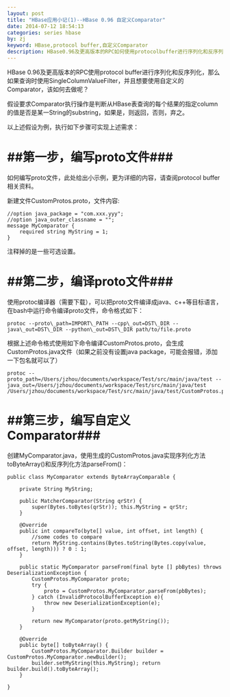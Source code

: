 ```yaml
---
layout: post
title: "HBase应用小记(1)--HBase 0.96 自定义Comparator"
date: 2014-07-12 18:54:13
categories: series hbase
by: zj
keyword: HBase,protocol buffer,自定义Comparator
description: HBase0.96及更高版本的RPC如何使用protocolbuffer进行序列化和反序列化；如何自定义Comparator
---
```

HBase 0.96及更高版本的RPC使用protocol buffer进行序列化和反序列化，那么如果查询时使用SingleColumnValueFilter，并且想要使用自定义的Comparator，该如何去做呢？

假设要求Comparator执行操作是判断从HBase表查询的每个结果的指定column的值是否是某一String的substring，如果是，则返回，否则，弃之。

以上述假设为例，执行如下步骤可实现上述需求：

#  ##第一步，编写proto文件###

如何编写proto文件，此处给出小示例，更为详细的内容，请查阅protocol buffer相关资料。
	
新建文件CustomProtos.proto，文件内容: 
	
	//option java_package = "com.xxx.yyy";
	//option java_outer_classname = ""; 
	message MyComparator { 
		required string MyString = 1; 
	} 
	
注释掉的是一些可选设置。
	
#  ##第二步，编译proto文件###

使用protoc编译器（需要下载），可以把proto文件编译成java、c++等目标语言，在bash中运行命令编译proto文件，命令格式如下：

	protoc --proto\_path=IMPORT\_PATH --cpp\_out=DST\_DIR --java\_out=DST\_DIR --python\_out=DST\_DIR path/to/file.proto 
	
根据上述命令格式使用如下命令编译CustomProtos.proto，会生成CustomProtos.java文件（如果之前没有设置java package，可能会报错，添加一下包名就可以了）

	protoc --proto_path=/Users/jzhou/documents/workspace/Test/src/main/java/test --java_out=/Users/jzhou/documents/workspace/Test/src/main/java/test /Users/jzhou/documents/workspace/Test/src/main/java/test/CustomProtos.proto

#  ##第三步，编写自定义Comparator###

创建MyComparator.java，使用生成的CustomProtos.java实现序列化方法toByteArray()和反序列化方法parseFrom()：

	public class MyComparator extends ByteArrayComparable { 
	
		private String MyString; 
		
		public MatcherComparator(String qrStr) { 
			super(Bytes.toBytes(qrStr)); this.MyString = qrStr; 
		} 
		
		@Override 
		public int compareTo(byte[] value, int offset, int length) { 
			//some codes to compare
			return MyString.contains(Bytes.toString(Bytes.copy(value, offset, length))) ? 0 : 1;
		} 
		
		public static MyComparator parseFrom(final byte [] pbBytes) throws DeserializationException { 
			CustomProtos.MyComparator proto; 
			try { 
				proto = CustomProtos.MyComparator.parseFrom(pbBytes); 
			} catch (InvalidProtocolBufferException e){ 
				throw new DeserializationException(e); 
			} 
			
			return new MyComparator(proto.getMyString()); 
		} 
		
		@Override 
		public byte[] toByteArray() { 
			CustomProtos.MyComparator.Builder builder = CustomProtos.MyComparator.newBuilder();
			builder.setMyString(this.MyString); return builder.build().toByteArray(); 
		} 
		
	}

